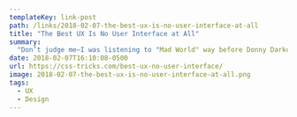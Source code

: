 ```yaml
---
templateKey: link-post
path: /links/2018-02-07-the-best-ux-is-no-user-interface-at-all
title: "The Best UX Is No User Interface at All"
summary:
  "Don’t judge me—I was listening to "Mad World" way before Donny Darko and that creepy rabbit. If none of those references landed with you, it’s probably because I’m super old. In the words of George Castanza, "It’s not you, it’s me.""
date: 2018-02-07T16:10:08-0500
url: https://css-tricks.com/best-ux-no-user-interface/
image: 2018-02-07-the-best-ux-is-no-user-interface-at-all.png
tags:
  - UX
  - Design
---
```


